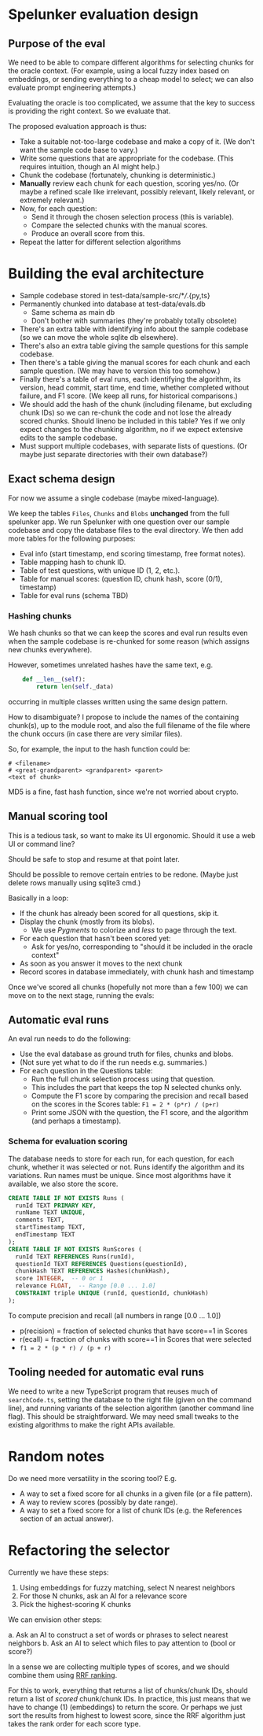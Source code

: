 # Spelunker evaluation design

## Purpose of the eval

We need to be able to compare different algorithms for selecting chunks
for the oracle context. (For example, using a local fuzzy index based on
embeddings, or sending everything to a cheap model to select; we can
also evaluate prompt engineering attempts.)

Evaluating the oracle is too complicated, we assume that the key to
success is providing the right context. So we evaluate that.

The proposed evaluation approach is thus:

- Take a suitable not-too-large codebase and make a copy of it.
  (We don't want the sample code base to vary.)
- Write some questions that are appropriate for the codebase.
  (This requires intuition, though an AI might help.)
- Chunk the codebase (fortunately, chunking is deterministic.)
- **Manually** review each chunk for each question, scoring yes/no.
  (Or maybe a refined scale like irrelevant, possibly relevant,
  likely relevant, or extremely relevant.)
- Now, for each question:
  - Send it through the chosen selection process (this is variable).
  - Compare the selected chunks with the manual scores.
  - Produce an overall score from this.
- Repeat the latter for different selection algorithms

# Building the eval architecture

- Sample codebase stored in test-data/sample-src/\*_/_.{py,ts}
- Permanently chunked into database at test-data/evals.db
  - Same schema as main db
  - Don't bother with summaries (they're probably totally obsolete)
- There's an extra table with identifying info about the sample
  codebase (so we can move the whole sqlite db elsewhere).
- There's also an extra table giving the sample questions for this
  sample codebase.
- Then there's a table giving the manual scores for each chunk
  and each sample question. (We may have to version this too somehow.)
- Finally there's a table of eval runs, each identifying the algorithm,
  its version, head commit, start time, end time,
  whether completed without failure, and F1 score.
  (We keep all runs, for historical comparisons.)
- We should add the hash of the chunk (including filename,
  but excluding chunk IDs) so we can re-chunk the code and not lose
  the already scored chunks.
  Should lineno be included in this table? Yes if we only expect changes
  to the chunking algorithm, no if we expect extensive edits to the
  sample codebase.
- Must support multiple codebases, with separate lists of questions.
  (Or maybe just separate directories with their own database?)

## Exact schema design

For now we assume a single codebase (maybe mixed-language).

We keep the tables `Files`, `Chunks` and `Blobs` **unchanged** from
the full spelunker app. We run Spelunker with one question over our
sample codebase and copy the database files to the eval directory.
We then add more tables for the following purposes:

- Eval info (start timestamp, end scoring timestamp,
  free format notes).
- Table mapping hash to chunk ID.
- Table of test questions, with unique ID (1, 2, etc.).
- Table for manual scores: (question ID, chunk hash, score (0/1), timestamp)
- Table for eval runs (schema TBD)

### Hashing chunks

We hash chunks so that we can keep the scores and eval run results
even when the sample codebase is re-chunked for some reason
(which assigns new chunks everywhere).

However, sometimes unrelated hashes have the same text, e.g.

```py
    def __len__(self):
        return len(self._data)
```

occurring in multiple classes written using the same design pattern.

How to disambiguate? I propose to include the names of the containing
chunk(s), up to the module root, and also the full filename of the
file where the chunk occurs (in case there are very similar files).

So, for example, the input to the hash function could be:

```
# <filename>
# <great-grandparent> <grandparent> <parent>
<text of chunk>
```

MD5 is a fine, fast hash function, since we're not worried about crypto.

## Manual scoring tool

This is a tedious task, so want to make its UI ergonomic.
Should it use a web UI or command line?

Should be safe to stop and resume at that point later.

Should be possible to remove certain entries to be redone.
(Maybe just delete rows manually using sqlite3 cmd.)

Basically in a loop:

- If the chunk has already been scored for all questions, skip it.
- Display the chunk (mostly from its blobs).
  - We use _Pygments_ to colorize and _less_ to page through the text.
- For each question that hasn't been scored yet:
  - Ask for yes/no, corresponding to "should it be included in the
    oracle context"
- As soon as you answer it moves to the next chunk
- Record scores in database immediately, with chunk hash and timestamp

Once we've scored all chunks (hopefully not more than a few 100)
we can move on to the next stage, running the evals:

## Automatic eval runs

An eval run needs to do the following:

- Use the eval database as ground truth for files, chunks and blobs.
- (Not sure yet what to do if the run needs e.g. summaries.)
- For each question in the Questions table:
  - Run the full chunk selection process using that question.
  - This includes the part that keeps the top N selected chunks only.
  - Compute the F1 score by comparing the precision and recall
    based on the scores in the Scores table: `F1 = 2 * (p*r) / (p+r)`
  - Print some JSON with the question, the F1 score, and the algorithm
    (and perhaps a timestamp).

### Schema for evaluation scoring

The database needs to store for each run, for each question,
for each chunk, whether it was selected or not. Runs identify
the algorithm and its variations. Run names must be unique.
Since most algorithms have it available, we also store the score.

```sql
CREATE TABLE IF NOT EXISTS Runs (
  runId TEXT PRIMARY KEY,
  runName TEXT UNIQUE,
  comments TEXT,
  startTimestamp TEXT,
  endTimestamp TEXT
);
CREATE TABLE IF NOT EXISTS RunScores (
  runId TEXT REFERENCES Runs(runId),
  questionId TEXT REFERENCES Questions(questionId),
  chunkHash TEXT REFERENCES Hashes(chunkHash),
  score INTEGER,  -- 0 or 1
  relevance FLOAT,  -- Range [0.0 ... 1.0]
  CONSTRAINT triple UNIQUE (runId, questionId, chunkHash)
);
```

To compute precision and recall (all numbers in range [0.0 ... 1.0])

- p(recision) = fraction of selected chunks that have score==1 in Scores
- r(ecall) = fraction of chunks with score==1 in Scores that were selected
- `f1 = 2 * (p * r) / (p + r)`

## Tooling needed for automatic eval runs

We need to write a new TypeScript program that reuses much of
`searchCode.ts`, setting the database to the right file
(given on the command line),
and running variants of the selection algorithm
(another command line flag).
This should be straightforward.
We may need small tweaks to the existing algorithms to make the right
APIs available.

# Random notes

Do we need more versatility in the scoring tool? E.g.

- A way to set a fixed score for all chunks in a given file
  (or a file pattern).
- A way to review scores (possibly by date range).
- A way to set a fixed score for a list of chunk IDs
  (e.g. the References section of an actual answer).

# Refactoring the selector

Currently we have these steps:

1. Using embeddings for fuzzy matching, select N nearest neighbors
2. For those N chunks, ask an AI for a relevance score
3. Pick the highest-scoring K chunks

We can envision other steps:

a. Ask an AI to construct a set of words or phrases to select nearest
neighbors
b. Ask an AI to select which files to pay attention to (bool or score?)

In a sense we are collecting multiple types of scores, and we should
combine them using
[RRF ranking](https://learn.microsoft.com/en-us/azure/search/hybrid-search-ranking#how-rrf-ranking-works).

For this to work, everything that returns a list of chunks/chunk IDs,
should return a list of _scored_ chunk/chunk IDs. In practice, this
just means that we have to change (1) (embeddings) to return the score.
Or perhaps we just sort the results from highest to lowest score,
since the RRF algorithm just takes the rank order for each score type.
